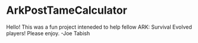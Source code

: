 # ArkPostTameCalculator
Hello! This was a fun project inteneded to help fellow ARK: Survival Evolved players! Please enjoy.
-Joe Tabish
